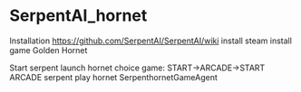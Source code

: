 # SerpentAI_hornet

Installation
https://github.com/SerpentAI/SerpentAI/wiki
install steam
install game Golden Hornet

Start
serpent launch hornet
choice game: START->ARCADE->START ARCADE
serpent play hornet SerpenthornetGameAgent
